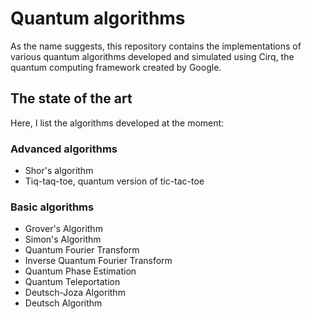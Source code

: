 # Quantum algorithms

As the name suggests, this repository contains the implementations of various quantum algorithms developed and simulated using Cirq, the quantum computing framework created by Google.

## The state of the art
Here, I list the algorithms developed at the moment:

### Advanced algorithms
 - Shor's algorithm
 - Tiq-taq-toe, quantum version of tic-tac-toe

### Basic algorithms
 - Grover's Algorithm
 - Simon's Algorithm
 - Quantum Fourier Transform
 - Inverse Quantum Fourier Transform
 - Quantum Phase Estimation
 - Quantum Teleportation
 - Deutsch-Joza Algorithm
 - Deutsch Algorithm
